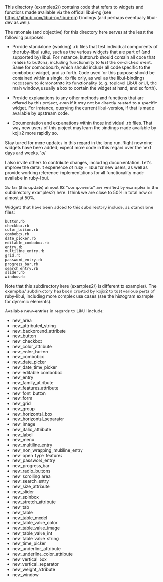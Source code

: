 This directory (examples2/) contains code that refers to widgets and functions made available via the official libui-ng (see https://github.com/libui-ng/libui-ng) bindings (and perhaps eventually libui-dev as well).

The rationale (and objective) for this directory here serves at the least the following purposes:

- Provide standalone (working) .rb files that test individual components of
the ruby-libui suite, such as the various widgets that are part of (and supported by)
libui. For instance, button.rb should contain all code that relates to buttons,
including functionality to test the on-clicked event. Same for combobox.rb, which
should include all code specific to the combobox-widget, and so forth. Code used
for this purpose should be contained within a single .rb file only, as well as the
libui-bindings necessary to demonstrate its functionality (e. g. toplevel LibUI or
UI, the main window, usually a box to contain the widget at hand, and so forth).

- Provide explanations to any other methods and functions that are offered
by this project, even if it may not be directly related to a specific widget.
For instance, querying the current libui-version, if that is made available
by upstream code.

- Documentation and explanations within those individual .rb files. That way
new users of this project may learn the bindings made available by kojix2
more rapidly so.

Stay tuned for more updates in this regard in the long run. Right now nine 
widgets have been added; expect more code in this regard over the next days and weeks. \o/

I also invite others to contribute changes, including documentation. Let's improve the
default experience of ruby + libui for new users, as well as provide working reference
implementations for all functionality made available in ruby-libui.

So far (this update) almost 82 "components" are verified by examples in the subdirectory examples2/ here. I think we are close to 50% in total now or almost at 50%.

Widgets that have been added to this subdirectory include, as standalone files:

    button.rb
    checkbox.rb
    color_button.rb
    combobox.rb
    date_picker.rb
    editable_combobox.rb
    entry.rb
    multiline_entry.rb
    grid.rb
    password_entry.rb
    progress_bar.rb
    search_entry.rb
    slider.rb
    window.rb

Note that this subdirectory here (examples2/) is different to examples/. The examples/ subdirectory has been created by kojix2 to test various parts of ruby-libui, including more complex use cases (see the histogram example for dynamic elements).

Available new-entries in regards to LibUI include:

- new_area
- new_attributed_string
- new_background_attribute
- new_button
- new_checkbox
- new_color_attribute
- new_color_button
- new_combobox
- new_date_picker
- new_date_time_picker
- new_editable_combobox
- new_entry
- new_family_attribute
- new_features_attribute
- new_font_button
- new_form
- new_grid
- new_group
- new_horizontal_box
- new_horizontal_separator
- new_image
- new_italic_attribute
- new_label
- new_menu
- new_multiline_entry
- new_non_wrapping_multiline_entry
- new_open_type_features
- new_password_entry
- new_progress_bar
- new_radio_buttons
- new_scrolling_area
- new_search_entry
- new_size_attribute
- new_slider
- new_spinbox
- new_stretch_attribute
- new_tab
- new_table
- new_table_model
- new_table_value_color
- new_table_value_image
- new_table_value_int
- new_table_value_string
- new_time_picker
- new_underline_attribute
- new_underline_color_attribute
- new_vertical_box
- new_vertical_separator
- new_weight_attribute
- new_window
